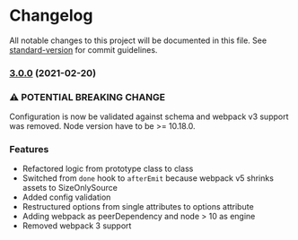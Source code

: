 # Changelog

All notable changes to this project will be documented in this file. See [standard-version](https://github.com/conventional-changelog/standard-version) for commit guidelines.

### [3.0.0](https://github.com/webpack-contrib/mini-css-extract-plugin/compare/v2.3.0...v3.0.0) (2021-02-20)

### ⚠ POTENTIAL BREAKING CHANGE

Configuration is now be validated against schema and webpack v3 support was removed.
Node version have to be >= 10.18.0.

### Features

* Refactored logic from prototype class to class
* Switched from `done` hook to `afterEmit` because webpack v5 shrinks assets to SizeOnlySource
* Added config validation
* Restructured options from single attributes to options attribute
* Adding webpack as peerDependency and node > 10 as engine
* Removed webpack 3 support

